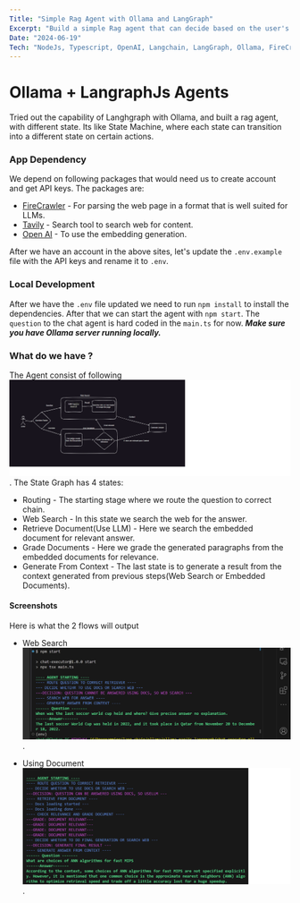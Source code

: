 ```yaml
---
Title: "Simple Rag Agent with Ollama and LangGraph"
Excerpt: "Build a simple Rag agent that can decide based on the user's input if it needs to search the web or can find the answer from the documents avaiable to it."
Date: "2024-06-19"
Tech: "NodeJs, Typescript, OpenAI, Langchain, LangGraph, Ollama, FireCrawler, Tavily"
---
```


# Ollama + LangraphJs Agents

Tried out the capability of Langhgraph with Ollama, and built a rag agent, with different state. Its like State Machine, where each state can transition into a different state on certain actions.

### App Dependency

We depend on following packages that would need us to create account and get API keys.
The packages are:

- [FireCrawler](https://www.firecrawl.dev/) - For parsing the web page in a format that is well suited for LLMs.
- [Tavily](https://tavily.com/) - Search tool to search web for content.
- [Open AI](https://openai.com/) - To use the embedding generation.

After we have an account in the above sites, let's update the `.env.example` file with the API keys and rename it to `.env`.

### Local Development

After we have the `.env` file updated we need to run `npm install` to install the dependencies. After that we can start the agent with `npm start`.
The `question` to the chat agent is hard coded in the `main.ts` for now.
**_Make sure you have Ollama server running locally._**

### What do we have ?

The Agent consist of following ![Workflow](./assets/workflo.png).
The State Graph has 4 states:

- Routing - The starting stage where we route the question to correct chain.
- Web Search - In this state we search the web for the answer.
- Retrieve Document(Use LLM) - Here we search the embedded document for relevant answer.
- Grade Documents - Here we grade the generated paragraphs from the embedded documents for relevance.
- Generate From Context - The last state is to generate a result from the context generated from previous steps(Web Search or Embedded Documents).

#### Screenshots

Here is what the 2 flows will output

- Web Search
  ![Web Search](./assets/agent-rag-web.png).

- Using Document
  ![Document Search](./assets/agent-rag-doc.png).
